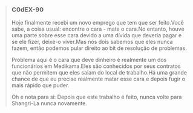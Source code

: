 >### **C0dEX-90**  
>  
> Hoje finalmente recebi um novo emprego que tem que ser feito.Você sabe, a coisa usual: encontre o cara - mate o cara.No entanto, houve uma parte sobre esse cara devido a uma dívida que deveria pagar e se ele fizer, deixe-o viver.Mas nós dois sabemos que eles nunca fazem, então podemos pular direito ao bit de resolução de problemas.
>
>
> Problema aqui é o cara que deve dinheiro é realmente um dos funcionários em Medikama.Eles são conhecidos por seus contratos que não permitem que eles saiam do local de trabalho.Há uma grande chance de que eu precise realmente matar esse cara e depois fugir o mais rápido que puder.
>
> Oh e nota para si: Depois que este trabalho é feito, nunca volte para Shangri-La nunca novamente.